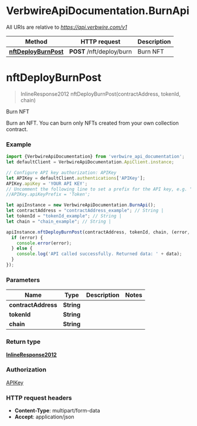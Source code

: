 # VerbwireApiDocumentation.BurnApi

All URIs are relative to *https://api.verbwire.com/v1*

Method | HTTP request | Description
------------- | ------------- | -------------
[**nftDeployBurnPost**](BurnApi.md#nftDeployBurnPost) | **POST** /nft/deploy/burn | Burn NFT

<a name="nftDeployBurnPost"></a>
# **nftDeployBurnPost**
> InlineResponse2012 nftDeployBurnPost(contractAddress, tokenId, chain)

Burn NFT

Burn an NFT. You can burn only NFTs created from your own collection contract.

### Example
```javascript
import {VerbwireApiDocumentation} from 'verbwire_api_documentation';
let defaultClient = VerbwireApiDocumentation.ApiClient.instance;

// Configure API key authorization: APIKey
let APIKey = defaultClient.authentications['APIKey'];
APIKey.apiKey = 'YOUR API KEY';
// Uncomment the following line to set a prefix for the API key, e.g. "Token" (defaults to null)
//APIKey.apiKeyPrefix = 'Token';

let apiInstance = new VerbwireApiDocumentation.BurnApi();
let contractAddress = "contractAddress_example"; // String | 
let tokenId = "tokenId_example"; // String | 
let chain = "chain_example"; // String | 

apiInstance.nftDeployBurnPost(contractAddress, tokenId, chain, (error, data, response) => {
  if (error) {
    console.error(error);
  } else {
    console.log('API called successfully. Returned data: ' + data);
  }
});
```

### Parameters

Name | Type | Description  | Notes
------------- | ------------- | ------------- | -------------
 **contractAddress** | **String**|  | 
 **tokenId** | **String**|  | 
 **chain** | **String**|  | 

### Return type

[**InlineResponse2012**](InlineResponse2012.md)

### Authorization

[APIKey](../README.md#APIKey)

### HTTP request headers

 - **Content-Type**: multipart/form-data
 - **Accept**: application/json

